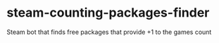# steam-counting-packages-finder
Steam bot that finds free packages that provide +1 to the games count
